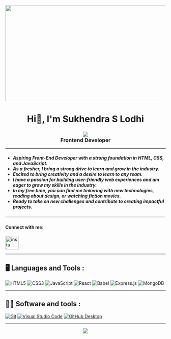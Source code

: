 
<img align="center" src="https://images.unsplash.com/photo-1504805572947-34fad45aed93?ixlib=rb-4.0.3&ixid=MnwxMjA3fDB8MHxwaG90by1wYWdlfHx8fGVufDB8fHx8&auto=format&fit=crop&w=870&q=80" width="1000" height="300">
 
<h1 align="center">Hi👋, I'm Sukhendra S Lodhi</h1>
<h3 align="center"><img src="https://cdn3.iconfinder.com/data/icons/developers-iconset/90/Developers_Colorai-04-64.png"> </br> Frontend Developer</h>


---------------------------------------------------------------------------------------------------------------------------------------------------------

<h5 align="left" font-size="10px">
<ul align="left">
  <li>Aspiring Front-End Developer with a strong foundation in HTML, CSS, and JavaScript.</li>
  <li>As a fresher, I bring a strong drive to learn and grow in the industry.</li>
  <li>Excited to bring creativity and a desire to learn to any team.</li>
  <li>I have a passion for building user-friendly web experiences and am eager to grow my skills in the industry.</li>
  <li>In my free time, you can find me tinkering with new technologies, reading about design, or watching fiction movies.</li>
  <li>Ready to take on new challenges and contribute to creating impactful projects.</li>
</ul>
</h5>


---------------------------------------------------------------------------------------------------------------------------------------------------------
<h3>
 <h4>Connect with me:</h4>
 <a href="https://www.instagram.com/const_sanju/" target="blank">
<img src="https://cdn3.iconfinder.com/data/icons/2018-social-media-logotypes/1000/2018_social_media_popular_app_logo_instagram-64.png" alt="insta icon" style="width:42px;height:42px;">
</a>
</h3>

---------------------------------------------------------------------------------------------------------------------------------------------------------


## 🖥️ Languages and Tools :

![HTML5](https://img.shields.io/badge/html5-%23E34F26.svg?style=for-the-badge&logo=html5&logoColor=white)
![CSS3](https://img.shields.io/badge/css3-%231572B6.svg?style=for-the-badge&logo=css3&logoColor=white)
![JavaScript](https://img.shields.io/badge/javascript-%23323330.svg?style=for-the-badge&logo=javascript&logoColor=%23F7DF1E)
![React](https://img.shields.io/badge/react-%2320232a.svg?style=for-the-badge&logo=react&logoColor=%2361DAFB)
![Babel](https://img.shields.io/badge/Babel-F9DC3e?style=for-the-badge&logo=babel&logoColor=black)
![Express.js](https://img.shields.io/badge/express.js-%23404d59.svg?style=for-the-badge&logo=express&logoColor=%2361DAFB)
![MongoDB](https://img.shields.io/badge/MongoDB-%234ea94b.svg?style=for-the-badge&logo=mongodb&logoColor=white)



---------------------------------------------------------------------------------------------------------------------------------------------------------



## 👨‍💻 Software and tools :

<p>

<a href="#"><img alt="Git" src="https://img.shields.io/badge/Git-F05033.svg?logo=git&logoColor=white"></a>
<a href="#"><img alt="Visual Studio Code" src="https://img.shields.io/badge/Visual%20Studio%20Code-0078d7.svg?logo=visual-studio-code&logoColor=white"></a>
<a href="#"><img alt="GitHub Desktop" src="https://img.shields.io/badge/GitHub%20Desktop-8034A9.svg?logo=github&logoColor=white"></a>

</p>

---------------------------------------------------------------------------------------------------------------------------------------------------------

<p  align="center"><img src="https://user-images.githubusercontent.com/55389276/140866485-8fb1c876-9a8f-4d6a-98dc-08c4981eaf70.gif" ></p>

